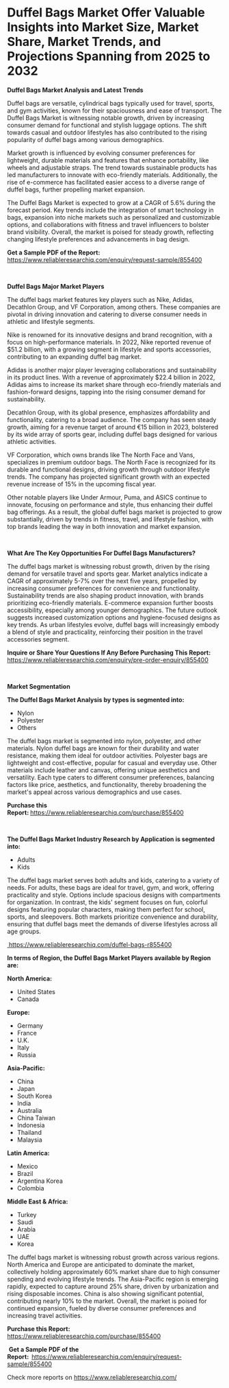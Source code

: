 <p><h1>Duffel Bags Market Offer Valuable Insights into Market Size, Market Share, Market Trends, and Projections Spanning from 2025 to 2032</h1></p><p><strong>Duffel Bags Market Analysis and Latest Trends</strong></p>
<p><p>Duffel bags are versatile, cylindrical bags typically used for travel, sports, and gym activities, known for their spaciousness and ease of transport. The Duffel Bags Market is witnessing notable growth, driven by increasing consumer demand for functional and stylish luggage options. The shift towards casual and outdoor lifestyles has also contributed to the rising popularity of duffel bags among various demographics.</p><p>Market growth is influenced by evolving consumer preferences for lightweight, durable materials and features that enhance portability, like wheels and adjustable straps. The trend towards sustainable products has led manufacturers to innovate with eco-friendly materials. Additionally, the rise of e-commerce has facilitated easier access to a diverse range of duffel bags, further propelling market expansion.</p><p>The Duffel Bags Market is expected to grow at a CAGR of 5.6% during the forecast period. Key trends include the integration of smart technology in bags, expansion into niche markets such as personalized and customizable options, and collaborations with fitness and travel influencers to bolster brand visibility. Overall, the market is poised for steady growth, reflecting changing lifestyle preferences and advancements in bag design.</p></p>
<p><strong>Get a Sample PDF of the Report:&nbsp;</strong> <a href="https://www.reliableresearchiq.com/enquiry/request-sample/855400?utm_campaign=2232&utm_medium=2&utm_source=Github&utm_content=ia&utm_term=08022025&utm_id=duffel-bags">https://www.reliableresearchiq.com/enquiry/request-sample/855400</a></p>
<p>&nbsp;</p>
<p><strong>Duffel Bags Major Market Players</strong></p>
<p><p>The duffel bags market features key players such as Nike, Adidas, Decathlon Group, and VF Corporation, among others. These companies are pivotal in driving innovation and catering to diverse consumer needs in athletic and lifestyle segments.</p><p>Nike is renowned for its innovative designs and brand recognition, with a focus on high-performance materials. In 2022, Nike reported revenue of $51.2 billion, with a growing segment in lifestyle and sports accessories, contributing to an expanding duffel bag market.</p><p>Adidas is another major player leveraging collaborations and sustainability in its product lines. With a revenue of approximately $22.4 billion in 2022, Adidas aims to increase its market share through eco-friendly materials and fashion-forward designs, tapping into the rising consumer demand for sustainability.</p><p>Decathlon Group, with its global presence, emphasizes affordability and functionality, catering to a broad audience. The company has seen steady growth, aiming for a revenue target of around €15 billion in 2023, bolstered by its wide array of sports gear, including duffel bags designed for various athletic activities.</p><p>VF Corporation, which owns brands like The North Face and Vans, specializes in premium outdoor bags. The North Face is recognized for its durable and functional designs, driving growth through outdoor lifestyle trends. The company has projected significant growth with an expected revenue increase of 15% in the upcoming fiscal year.</p><p>Other notable players like Under Armour, Puma, and ASICS continue to innovate, focusing on performance and style, thus enhancing their duffel bag offerings. As a result, the global duffel bags market is projected to grow substantially, driven by trends in fitness, travel, and lifestyle fashion, with top brands leading the way in both innovation and market expansion.</p></p>
<p>&nbsp;</p>
<p><strong>What Are The Key Opportunities For Duffel Bags Manufacturers?</strong></p>
<p><p>The duffel bags market is witnessing robust growth, driven by the rising demand for versatile travel and sports gear. Market analytics indicate a CAGR of approximately 5-7% over the next five years, propelled by increasing consumer preferences for convenience and functionality. Sustainability trends are also shaping product innovation, with brands prioritizing eco-friendly materials. E-commerce expansion further boosts accessibility, especially among younger demographics. The future outlook suggests increased customization options and hygiene-focused designs as key trends. As urban lifestyles evolve, duffel bags will increasingly embody a blend of style and practicality, reinforcing their position in the travel accessories segment.</p></p>
<p><strong>Inquire or Share Your Questions If Any Before Purchasing This Report:</strong> <a href="https://www.reliableresearchiq.com/enquiry/pre-order-enquiry/855400?utm_campaign=2232&utm_medium=2&utm_source=Github&utm_content=ia&utm_term=08022025&utm_id=duffel-bags">https://www.reliableresearchiq.com/enquiry/pre-order-enquiry/855400</a></p>
<p>&nbsp;</p>
<p><strong>Market Segmentation</strong></p>
<p><strong>The Duffel Bags Market Analysis by types is segmented into:</strong></p>
<p><ul><li>Nylon</li><li>Polyester</li><li>Others</li></ul></p>
<p><p>The duffel bags market is segmented into nylon, polyester, and other materials. Nylon duffel bags are known for their durability and water resistance, making them ideal for outdoor activities. Polyester bags are lightweight and cost-effective, popular for casual and everyday use. Other materials include leather and canvas, offering unique aesthetics and versatility. Each type caters to different consumer preferences, balancing factors like price, aesthetics, and functionality, thereby broadening the market's appeal across various demographics and use cases.</p></p>
<p><strong>Purchase this Report:&nbsp;</strong><a href="https://www.reliableresearchiq.com/purchase/855400?utm_campaign=2232&utm_medium=2&utm_source=Github&utm_content=ia&utm_term=08022025&utm_id=duffel-bags">https://www.reliableresearchiq.com/purchase/855400</a></p>
<p>&nbsp;</p>
<p><strong>The Duffel Bags Market Industry Research by Application is segmented into:</strong></p>
<p><ul><li>Adults</li><li>Kids</li></ul></p>
<p><p>The duffel bags market serves both adults and kids, catering to a variety of needs. For adults, these bags are ideal for travel, gym, and work, offering practicality and style. Options include spacious designs with compartments for organization. In contrast, the kids' segment focuses on fun, colorful designs featuring popular characters, making them perfect for school, sports, and sleepovers. Both markets prioritize convenience and durability, ensuring that duffel bags meet the demands of diverse lifestyles across all age groups.</p></p>
<p><a href="https://www.reliableresearchiq.com/duffel-bags-r855400?utm_campaign=2232&utm_medium=2&utm_source=Github&utm_content=ia&utm_term=08022025&utm_id=duffel-bags">&nbsp;https://www.reliableresearchiq.com/duffel-bags-r855400</a></p>
<p><strong>In terms of Region, the Duffel Bags Market Players available by Region are:</strong></p>
<p>
    <p> <strong> North America: </strong>
        <ul>
            <li>United States</li>
            <li>Canada</li>
        </ul>
        </p> 
    <p> <strong> Europe: </strong>
        <ul>
            <li>Germany</li>
            <li>France</li>
            <li>U.K.</li>
            <li>Italy</li>
            <li>Russia</li>
        </ul>
        </p> 
    <p> <strong> Asia-Pacific: </strong>
        <ul>
            <li>China</li>
            <li>Japan</li>
            <li>South Korea</li>
            <li>India</li>
            <li>Australia</li>
            <li>China Taiwan</li>
            <li>Indonesia</li>
            <li>Thailand</li>
            <li>Malaysia</li>
        </ul>
        </p> 
    <p> <strong> Latin America: </strong>
        <ul>
            <li>Mexico</li>
            <li>Brazil</li>
            <li>Argentina Korea</li>
            <li>Colombia</li>
        </ul>
        </p> 
    <p> <strong> Middle East & Africa: </strong>
        <ul>
            <li>Turkey</li>
            <li>Saudi</li>
            <li>Arabia</li>
            <li>UAE</li>
            <li>Korea</li>
        </ul>
    </p>
    </p>
<p><p>The duffel bags market is witnessing robust growth across various regions. North America and Europe are anticipated to dominate the market, collectively holding approximately 60% market share due to high consumer spending and evolving lifestyle trends. The Asia-Pacific region is emerging rapidly, expected to capture around 25% share, driven by urbanization and rising disposable incomes. China is also showing significant potential, contributing nearly 10% to the market. Overall, the market is poised for continued expansion, fueled by diverse consumer preferences and increasing travel activities.</p></p>
<p><strong>Purchase this Report: </strong><a href="https://www.reliableresearchiq.com/purchase/855400?utm_campaign=2232&utm_medium=2&utm_source=Github&utm_content=ia&utm_term=08022025&utm_id=duffel-bags">https://www.reliableresearchiq.com/purchase/855400</a></p>
<p>&nbsp;<strong>Get a Sample PDF of the Report:&nbsp;&nbsp;</strong><a href="https://www.reliableresearchiq.com/enquiry/request-sample/855400?utm_campaign=2232&utm_medium=2&utm_source=Github&utm_content=ia&utm_term=08022025&utm_id=duffel-bags">https://www.reliableresearchiq.com/enquiry/request-sample/855400</a></p>
<p><strong></strong></p>
<p>Check more reports on <a href="https://www.reliableresearchiq.com/?utm_campaign=2232&utm_medium=2&utm_source=Github&utm_content=ia&utm_term=08022025&utm_id=duffel-bags">https://www.reliableresearchiq.com/</a></p>